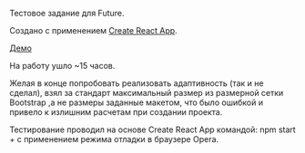 Тестовое задание для Future.

Создано с применением [Create React App](https://github.com/facebook/create-react-app).

[Демо](https://smyk-o.github.io/future_test/)

На работу ушло ~15 часов.

Желая в конце попробовать реализовать адаптивность (так и не сделал), взял за стандарт максимальный размер из размерной сетки Bootstrap ,а не размеры заданные макетом, что было ошибкой и привело к излишним расчетам при создании проекта.

Тестирование проводил на основе Create React App командой: npm start + с применением режима отладки в браузере Opera.
